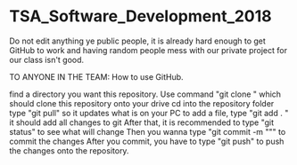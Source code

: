 # TSA_Software_Development_2018
Do not edit anything ye public people, it is already hard enough to get GitHub to work and having random people mess with our private project
for our class isn't good.

TO ANYONE IN THE TEAM:
How to use GitHub.

find a directory you want this repository. 
Use command "git clone <insert url here>" which should clone this repository onto your drive
cd into the repository folder
type "git pull" so it updates what is on your PC
to add a file, type "git add . " it should add all changes to git
After that, it is recommended to type "git status" to see what will change
Then you wanna type "git commit -m "<insert message about what was changed>"" to commit the changes
After you commit, you have to type "git push" to push the changes onto the repository.
